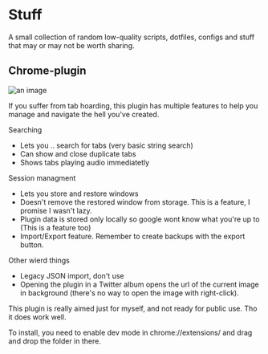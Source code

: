 # Stuff
A small collection of random low-quality scripts, dotfiles, configs and stuff that may or may not be worth sharing. 

## Chrome-plugin
![an image](https://kosshi.net/u/ImJ2.png)

If you suffer from tab hoarding, this plugin has multiple features to help you manage and navigate the hell you've created.

Searching
- Lets you .. search for tabs (very basic string search)
- Can show and close duplicate tabs
- Shows tabs playing audio immediatetly

Session managment
- Lets you store and restore windows
- Doesn't remove the restored window from storage. This is a feature, I promise I wasn't lazy.
- Plugin data is stored only locally so google wont know what you're up to (This is a feature too)
- Import/Export feature. Remember to create backups with the export button.

Other wierd things
- Legacy JSON import, don't use
- Opening the plugin in a Twitter album opens the url of the current image in background (there's no way to open the image with right-click).

This plugin is really aimed just for myself, and not ready for public use. Tho it does work well.

To install, you need to enable dev mode in chrome://extensions/ and drag and drop the folder in there.

